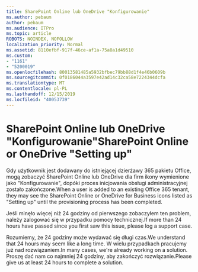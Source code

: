 ```yaml
---
title: SharePoint Online lub OneDrive "Konfigurowanie"
ms.author: pebaum
author: pebaum
ms.audience: ITPro
ms.topic: article
ROBOTS: NOINDEX, NOFOLLOW
localization_priority: Normal
ms.assetid: 8110efbf-917f-46ce-af1a-75a8a1d49510
ms.custom:
- "1161"
- "5200019"
ms.openlocfilehash: 80013581485a5932bfbec79bb88d1f4e46b0609b
ms.sourcegitcommit: 0f0186044a3597e42ad14c32ca58e7224344dcfa
ms.translationtype: MT
ms.contentlocale: pl-PL
ms.lasthandoff: 12/15/2019
ms.locfileid: "40053739"
---
```

# <a name="sharepoint-online-or-onedrive-setting-up"></a><span data-ttu-id="935f9-102">SharePoint Online lub OneDrive "Konfigurowanie"</span><span class="sxs-lookup"><span data-stu-id="935f9-102">SharePoint Online or OneDrive "Setting up"</span></span>

<span data-ttu-id="935f9-103">Gdy użytkownik jest dodawany do istniejącej dzierżawy 365 pakietu Office, mogą zobaczyć SharePoint Online lub OneDrive dla firm ikony wymienione jako "Konfigurowanie", dopóki proces inicjowania obsługi administracyjnej zostało zakończone.</span><span class="sxs-lookup"><span data-stu-id="935f9-103">When a user is added to an existing Office 365 tenant, they may see the SharePoint Online or OneDrive for Business icons listed as "Setting up" until the provisioning process has been completed.</span></span>

<span data-ttu-id="935f9-104">Jeśli minęło więcej niż 24 godziny od pierwszego zobaczyłem ten problem, należy zalogować się w przypadku pomocy technicznej.</span><span class="sxs-lookup"><span data-stu-id="935f9-104">If more than 24 hours have passed since you first saw this issue, please log a support case.</span></span>

<span data-ttu-id="935f9-105">Rozumiemy, że 24 godziny może wydawać się długi czas.</span><span class="sxs-lookup"><span data-stu-id="935f9-105">We understand that 24 hours may seem like a long time.</span></span> <span data-ttu-id="935f9-106">W wielu przypadkach pracujemy już nad rozwiązaniem.</span><span class="sxs-lookup"><span data-stu-id="935f9-106">In many cases, we're already working on a solution.</span></span> <span data-ttu-id="935f9-107">Proszę dać nam co najmniej 24 godziny, aby zakończyć rozwiązanie.</span><span class="sxs-lookup"><span data-stu-id="935f9-107">Please give us at least 24 hours to complete a solution.</span></span>


